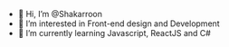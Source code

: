 - 👋 Hi, I’m @Shakarroon
- 👀 I’m interested in Front-end design and Development
- 🌱 I’m currently learning Javascript, ReactJS and C#

<!---
Shakarroon/Shakarroon is a ✨ special ✨ repository because its `README.md` (this file) appears on your GitHub profile.
You can click the Preview link to take a look at your changes.
--->
